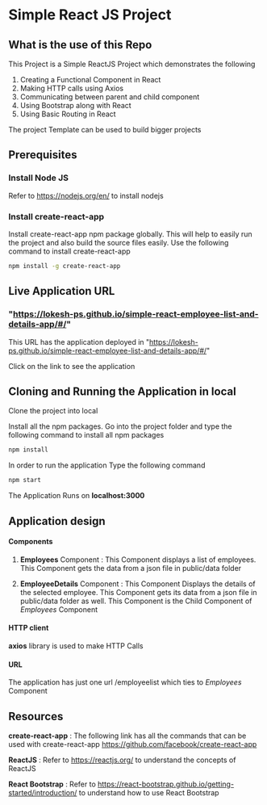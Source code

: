 # Simple React JS Project

## What is the use of this Repo

This Project is a Simple ReactJS Project which demonstrates the following

1. Creating a Functional Component in React
2. Making HTTP calls using Axios
3. Communicating between parent and child component
4. Using Bootstrap along with React
5. Using Basic Routing in React

The project Template can be used to build bigger projects

## Prerequisites

### Install Node JS

Refer to https://nodejs.org/en/ to install nodejs

### Install create-react-app

Install create-react-app npm package globally. This will help to easily run the project and also build the source files easily. Use the following command to install create-react-app

```bash
npm install -g create-react-app
```

## Live Application URL

### "https://lokesh-ps.github.io/simple-react-employee-list-and-details-app/#/"

This URL has the application deployed in "https://lokesh-ps.github.io/simple-react-employee-list-and-details-app/#/"

Click on the link to see the application

## Cloning and Running the Application in local

Clone the project into local

Install all the npm packages. Go into the project folder and type the following command to install all npm packages

```bash
npm install
```

In order to run the application Type the following command

```bash
npm start
```

The Application Runs on **localhost:3000**

## Application design

#### Components

1. **Employees** Component : This Component displays a list of employees. This Component gets the data from a json file in public/data folder

2. **EmployeeDetails** Component : This Component Displays the details of the selected employee. This Component gets its data from a json file in public/data folder as well. This Component is the Child Component of _Employees_ Component

#### HTTP client

**axios** library is used to make HTTP Calls

#### URL

The application has just one url /employeelist which ties to _Employees_ Component

## Resources

**create-react-app** : The following link has all the commands that can be used with create-react-app
https://github.com/facebook/create-react-app

**ReactJS** : Refer to https://reactjs.org/ to understand the concepts of ReactJS

**React Bootstrap** : Refer to https://react-bootstrap.github.io/getting-started/introduction/ to understand how to use React Bootstrap
